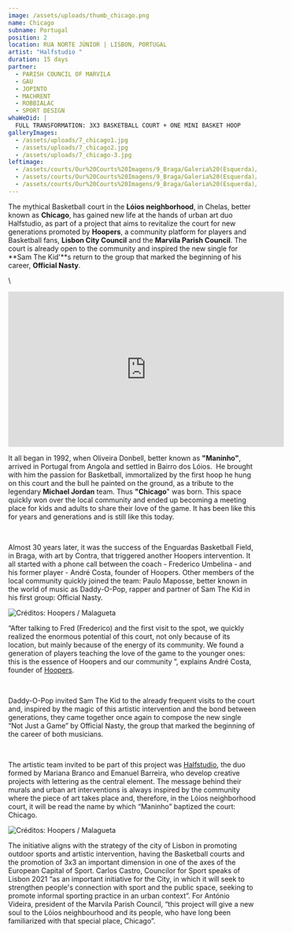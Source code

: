 ```yaml
---
image: /assets/uploads/thumb_chicago.png
name: Chicago
subname: Portugal
position: 2
location: RUA NORTE JÚNIOR | LISBON, PORTUGAL
artist: "Halfstudio "
duration: 15 days
partner:
  - PARISH COUNCIL OF MARVILA
  - GAU
  - JOPINTO
  - MACHRENT
  - ROBBIALAC
  - SPORT DESIGN
whaWeDid: |
  FULL TRANSFORMATION: 3X3 BASKETBALL COURT + ONE MINI BASKET HOOP
galleryImages:
  - /assets/uploads/7_chicago1.jpg
  - /assets/uploads/7_chicago2.jpg
  - /assets/uploads/7_chicago-3.jpg
leftimage:
  - /assets/courts/Our%20Courts%20Imagens/9_Braga/Galeria%20(Esquerda)/1.jpg
  - /assets/courts/Our%20Courts%20Imagens/9_Braga/Galeria%20(Esquerda)/2.jpg
  - /assets/courts/Our%20Courts%20Imagens/9_Braga/Galeria%20(Esquerda)/3.jpg
---
```

The mythical Basketball court in the **Lóios neighborhood**, in Chelas, better known as **Chicago**, has gained new life at the hands of urban art duo Halfstudio, as part of a project that aims to revitalize the court for new generations promoted by **Hoopers**, a community platform for players and Basketball fans, **Lisbon City Council** and the **Marvila Parish Council**. The court is already open to the community and inspired the new single for **Sam The Kid'**s return to the group that marked the beginning of his career, **Official Nasty**.

\
<iframe width="560" height="315" src="https://www.youtube.com/embed/6O-lusjRp-o" title="YouTube video player" frameborder="0" allow="accelerometer; autoplay; clipboard-write; encrypted-media; gyroscope; picture-in-picture" allowfullscreen></iframe>

It all began in 1992, when Oliveira Donbell, better known as **"Maninho"**, arrived in Portugal from Angola and settled in Bairro dos Lóios.  He brought with him the passion for Basketball, immortalized by the first hoop he hung on this court and the bull he painted on the ground, as a tribute to the legendary **Michael Jordan** team. Thus **"Chicago**" was born. This space quickly won over the local community and ended up becoming a meeting place for kids and adults to share their love of the game. It has been like this for years and generations and is still like this today.

</br>

Almost 30 years later, it was the success of the Enguardas Basketball Field, in Braga, with art by Contra, that triggered another Hoopers intervention. It all started with a phone call between the coach - Frederico Umbelina - and his former player - André Costa, founder of Hoopers. Other members of the local community quickly joined the team: Paulo Maposse, better known in the world of music as Daddy-O-Pop, rapper and partner of Sam The Kid in his first group: Official Nasty. 



![Créditos: Hoopers / Malagueta](/assets/uploads/1_chicago_makingof.jpg "Créditos: Hoopers / Malagueta")

“After talking to Fred (Frederico) and the first visit to the spot, we quickly realized the enormous potential of this court, not only because of its location, but mainly because of the energy of its community. We found a generation of players teaching the love of the game to the younger ones: this is the essence of Hoopers and our community ”, explains André Costa, founder of <u>[Hoopers](https://www.hoopers.club/)</u>.

</br>

Daddy-O-Pop invited Sam The Kid to the already frequent visits to the court and, inspired by the magic of this artistic intervention and the bond between generations, they came together once again to compose the new single “Not Just a Game” by Official Nasty, the group that marked the beginning of the career of both musicians. 

</br>

The artistic team invited to be part of this project was <u>[Halfstudio](https://www.instagram.com/halfstudiosigns/)</u>, the duo formed by Mariana Branco and Emanuel Barreira, who develop creative projects with lettering as the central element. The message behind their murals and urban art interventions is always inspired by the community where the piece of art takes place and, therefore, in the Lóios neighborhood court, it will be read the name by which “Maninho” baptized the court: Chicago.



![Créditos: Hoopers / Malagueta](/assets/uploads/2_chicago_makingof.jpg "Créditos: Hoopers / Malagueta")

The initiative aligns with the strategy of the city of Lisbon in promoting outdoor sports and artistic intervention, having the Basketball courts and the promotion of 3x3 an important dimension in one of the axes of the European Capital of Sport. Carlos Castro, Councilor for Sport speaks of Lisbon 2021 “as an important initiative for the City, in which it will seek to strengthen people's connection with sport and the public space, seeking to promote informal sporting practice in an urban context”. For António Videira, president of the Marvila Parish Council, “this project will give a new soul to the Lóios neighbourhood and its people, who have long been familiarized with that special place, Chicago”.